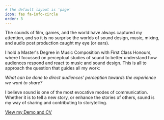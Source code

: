 ```yaml
---
# the default layout is 'page'
icon: fas fa-info-circle
order: 3
---
```


The sounds of film, games, and the world have always captured my attention, and so it is no surprise the worlds of sound design, music, mixing, and audio post production caught my eye (or ears).
​

I hold a Master's Degree in Music Composition with First Class Honours, where I focussed on perceptual studies of sound to better understand how audiences respond and react to music and sound design. This is all to approach the question that guides all my work:
​

*What can be done to direct audiences' perception towards the experience we want to share?*
​

I believe sound is one of the most evocative modes of communication. Whether it is to tell a new story, or enhance the stories of others, sound is my way of sharing and contributing to storytelling.

<p><a href="/CV.html">View my Demo and CV</a></p>